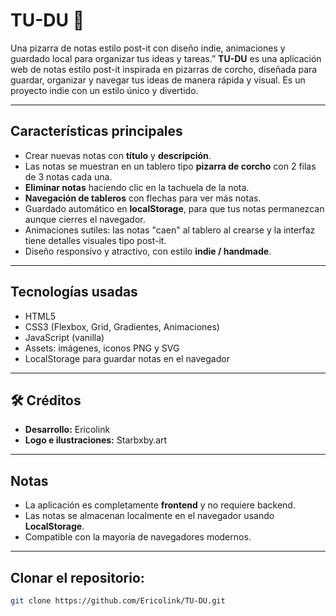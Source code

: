 # TU-DU 📝
Una pizarra de notas estilo post-it con diseño indie, animaciones y guardado local para organizar tus ideas y tareas.”
**TU-DU** es una aplicación web de notas estilo post-it inspirada en pizarras de corcho, diseñada para guardar, organizar y navegar tus ideas de manera rápida y visual. Es un proyecto indie con un estilo único y divertido.

---

## Características principales

- Crear nuevas notas con **título** y **descripción**.  
- Las notas se muestran en un tablero tipo **pizarra de corcho** con 2 filas de 3 notas cada una.  
- **Eliminar notas** haciendo clic en la tachuela de la nota.  
- **Navegación de tableros** con flechas para ver más notas.  
- Guardado automático en **localStorage**, para que tus notas permanezcan aunque cierres el navegador.  
- Animaciones sutiles: las notas "caen" al tablero al crearse y la interfaz tiene detalles visuales tipo post-it.  
- Diseño responsivo y atractivo, con estilo **indie / handmade**.

---

## Tecnologías usadas

- HTML5  
- CSS3 (Flexbox, Grid, Gradientes, Animaciones)  
- JavaScript (vanilla)  
- Assets: imágenes, iconos PNG y SVG
- LocalStorage para guardar notas en el navegador

---

## 🛠 Créditos

- **Desarrollo:** Ericolink  
- **Logo e ilustraciones:** Starbxby.art

---
## Notas

- La aplicación es completamente **frontend** y no requiere backend.
- Las notas se almacenan localmente en el navegador usando **LocalStorage**.
- Compatible con la mayoría de navegadores modernos.
---

## Clonar el repositorio:

```bash
git clone https://github.com/Ericolink/TU-DU.git

